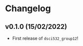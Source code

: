 # Changelog

<!--next-version-placeholder-->

## v0.1.0 (15/02/2022)

- First release of `dsci532_group12`!